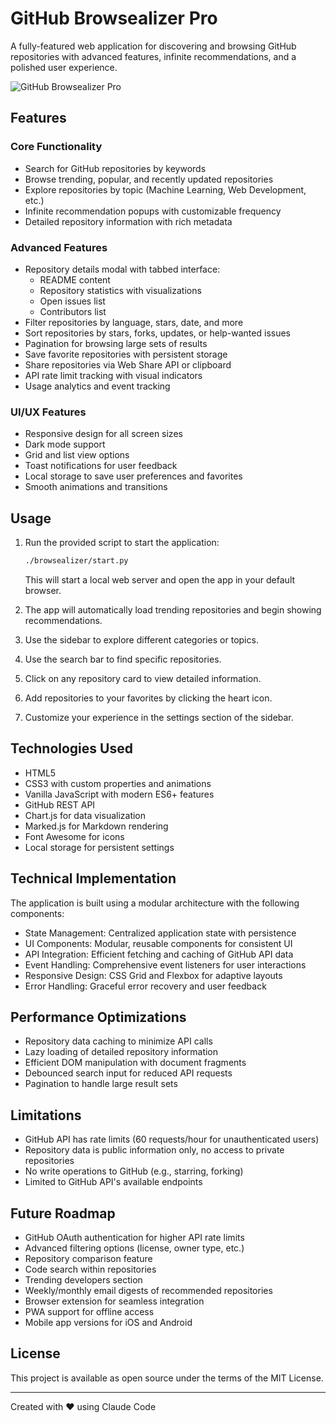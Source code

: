 # GitHub Browsealizer Pro

A fully-featured web application for discovering and browsing GitHub repositories with advanced features, infinite recommendations, and a polished user experience.

![GitHub Browsealizer Pro](https://via.placeholder.com/800x400?text=GitHub+Browsealizer+Pro)

## Features

### Core Functionality
- Search for GitHub repositories by keywords
- Browse trending, popular, and recently updated repositories
- Explore repositories by topic (Machine Learning, Web Development, etc.)
- Infinite recommendation popups with customizable frequency
- Detailed repository information with rich metadata

### Advanced Features
- Repository details modal with tabbed interface:
  - README content
  - Repository statistics with visualizations
  - Open issues list
  - Contributors list
- Filter repositories by language, stars, date, and more
- Sort repositories by stars, forks, updates, or help-wanted issues
- Pagination for browsing large sets of results
- Save favorite repositories with persistent storage
- Share repositories via Web Share API or clipboard
- API rate limit tracking with visual indicators
- Usage analytics and event tracking

### UI/UX Features
- Responsive design for all screen sizes
- Dark mode support
- Grid and list view options
- Toast notifications for user feedback
- Local storage to save user preferences and favorites
- Smooth animations and transitions

## Usage

1. Run the provided script to start the application:
   ```bash
   ./browsealizer/start.py
   ```
   This will start a local web server and open the app in your default browser.

2. The app will automatically load trending repositories and begin showing recommendations.

3. Use the sidebar to explore different categories or topics.

4. Use the search bar to find specific repositories.

5. Click on any repository card to view detailed information.

6. Add repositories to your favorites by clicking the heart icon.

7. Customize your experience in the settings section of the sidebar.

## Technologies Used

- HTML5
- CSS3 with custom properties and animations
- Vanilla JavaScript with modern ES6+ features
- GitHub REST API
- Chart.js for data visualization
- Marked.js for Markdown rendering
- Font Awesome for icons
- Local storage for persistent settings

## Technical Implementation

The application is built using a modular architecture with the following components:

- State Management: Centralized application state with persistence
- UI Components: Modular, reusable components for consistent UI
- API Integration: Efficient fetching and caching of GitHub API data
- Event Handling: Comprehensive event listeners for user interactions
- Responsive Design: CSS Grid and Flexbox for adaptive layouts
- Error Handling: Graceful error recovery and user feedback

## Performance Optimizations

- Repository data caching to minimize API calls
- Lazy loading of detailed repository information
- Efficient DOM manipulation with document fragments
- Debounced search input for reduced API requests
- Pagination to handle large result sets

## Limitations

- GitHub API has rate limits (60 requests/hour for unauthenticated users)
- Repository data is public information only, no access to private repositories
- No write operations to GitHub (e.g., starring, forking)
- Limited to GitHub API's available endpoints

## Future Roadmap

- GitHub OAuth authentication for higher API rate limits
- Advanced filtering options (license, owner type, etc.)
- Repository comparison feature
- Code search within repositories
- Trending developers section
- Weekly/monthly email digests of recommended repositories
- Browser extension for seamless integration
- PWA support for offline access
- Mobile app versions for iOS and Android

## License

This project is available as open source under the terms of the MIT License.

---

Created with ❤️ using Claude Code